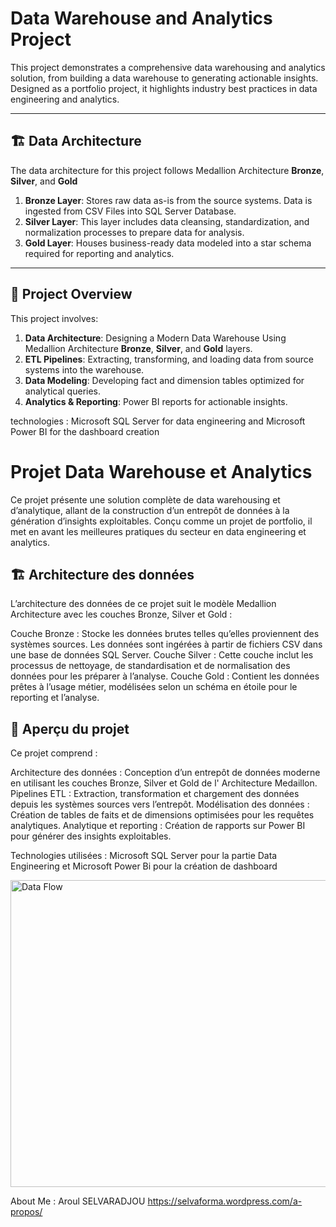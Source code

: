 ﻿# Data Warehouse and Analytics Project
This project demonstrates a comprehensive data warehousing and analytics solution, from building a data warehouse to generating actionable insights. 
Designed as a portfolio project, it highlights industry best practices in data engineering and analytics.

---
## 🏗️ Data Architecture

The data architecture for this project follows Medallion Architecture **Bronze**, **Silver**, and **Gold** 

1. **Bronze Layer**: Stores raw data as-is from the source systems. Data is ingested from CSV Files into SQL Server Database.
2. **Silver Layer**: This layer includes data cleansing, standardization, and normalization processes to prepare data for analysis.
3. **Gold Layer**: Houses business-ready data modeled into a star schema required for reporting and analytics.

---
## 📖 Project Overview

This project involves:

1. **Data Architecture**: Designing a Modern Data Warehouse Using Medallion Architecture **Bronze**, **Silver**, and **Gold** layers.
2. **ETL Pipelines**: Extracting, transforming, and loading data from source systems into the warehouse.
3. **Data Modeling**: Developing fact and dimension tables optimized for analytical queries.
4. **Analytics & Reporting**: Power BI reports for actionable insights.

technologies : Microsoft SQL Server for data engineering and Microsoft Power BI for the dashboard creation
# Projet Data Warehouse et Analytics
Ce projet présente une solution complète de data warehousing et d’analytique, allant de la construction d’un entrepôt de données à la génération d’insights exploitables.
Conçu comme un projet de portfolio, il met en avant les meilleures pratiques du secteur en data engineering et analytics.

## 🏗️ Architecture des données
L’architecture des données de ce projet suit le modèle Medallion Architecture avec les couches Bronze, Silver et Gold :

Couche Bronze : Stocke les données brutes telles qu’elles proviennent des systèmes sources. Les données sont ingérées à partir de fichiers CSV dans une base de données SQL Server.
Couche Silver : Cette couche inclut les processus de nettoyage, de standardisation et de normalisation des données pour les préparer à l’analyse.
Couche Gold : Contient les données prêtes à l’usage métier, modélisées selon un schéma en étoile pour le reporting et l’analyse.
## 📖 Aperçu du projet
Ce projet comprend :

Architecture des données : Conception d’un entrepôt de données moderne en utilisant les couches Bronze, Silver et Gold de l' Architecture Medaillon.
Pipelines ETL : Extraction, transformation et chargement des données depuis les systèmes sources vers l’entrepôt.
Modélisation des données : Création de tables de faits et de dimensions optimisées pour les requêtes analytiques.
Analytique et reporting : Création de rapports sur Power BI pour générer des insights exploitables.

Technologies utilisées : Microsoft SQL Server pour la partie Data Engineering et Microsoft Power Bi pour la création de dashboard

<img width="1146" height="491" alt="Data Flow" src="https://github.com/user-attachments/assets/342aca79-1644-431a-b3aa-96fa9d2f29cc" />


About Me : 
Aroul SELVARADJOU
https://selvaforma.wordpress.com/a-propos/
